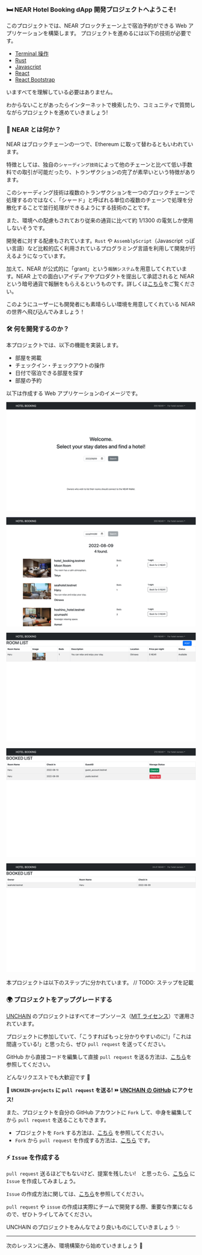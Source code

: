 ### 🛏 NEAR Hotel Booking dApp 開発プロジェクトへようこそ!

このプロジェクトでは、NEAR ブロックチェーン上で宿泊予約ができる Web アプリケーションを構築します。
プロジェクトを進めるには以下の技術が必要です。

- [Terminal 操作](https://qiita.com/ryouzi/items/f9dee1540a04a0bfb9a3)
- [Rust](https://www.rust-lang.org/ja/)
- [Javascript](https://developer.mozilla.org/ja/docs/Web/JavaScript)
- [React](https://ja.reactjs.org/)
- [React Bootstrap](https://react-bootstrap.github.io/)

いますべてを理解している必要はありません。

わからないことがあったらインターネットで検索したり、コミュニティで質問しながらプロジェクトを進めていきましょう!

### 🧐 NEAR とは何か？

NEAR はブロックチェーンの一つで、Ethereum に取って替わるともいわれています。

特徴としては、独自の`シャーディング技術`によって他のチェーンと比べて低い手数料での取引が可能だったり、トランザクションの完了が素早いという特徴があります。

このシャーディング技術は複数のトランザクションを一つのブロックチェーンで処理するのではなく、「シャード」と呼ばれる単位の複数のチェーンで処理を分散化することで並行処理ができるようにする技術のことです。

また、環境への配慮もされており従来の通貨に比べて約 1/1300 の電気しか使用しないそうです。

開発者に対する配慮もされています。`Rust` や `AssemblyScript`（Javascript っぽい言語）など比較的広く利用されているプログラミング言語を利用して開発が行えるようになっています。

加えて、NEAR が公式的に「grant」という`報酬システム`を用意してくれています。NEAR 上での面白いアイディアやプロダクトを提出して承認されると NEAR という暗号通貨で報酬をもらえるというものです。詳しくは[こちら](https://near.org/grants/)をご覧ください。

このようにユーザーにも開発者にも素晴らしい環境を用意してくれている NEAR の世界へ飛び込んでみましょう！

### 🛠 何を開発するのか？

本プロジェクトでは、以下の機能を実装します。

- 部屋を掲載
- チェックイン・チェックアウトの操作
- 日付で宿泊できる部屋を探す
- 部屋の予約

以下は作成する Web アプリケーションのイメージです。

![](/public/images/402-NEAR-Hotel-Booking-dApp/section-0/0_1_1.png)

![](/public/images/402-NEAR-Hotel-Booking-dApp/section-0/0_1_2.png)

![](/public/images/402-NEAR-Hotel-Booking-dApp/section-0/0_1_3.png)

![](/public/images/402-NEAR-Hotel-Booking-dApp/section-0/0_1_4.png)

![](/public/images/402-NEAR-Hotel-Booking-dApp/section-0/0_1_5.png)

本プロジェクトは以下のステップに分かれています。
// TODO: ステップを記載

### 🌍 プロジェクトをアップグレードする

[UNCHAIN](https://app.shiftbase.xyz) のプロジェクトはすべてオープンソース（[MIT ライセンス](https://wisdommingle.com/mit-license/)）で運用されています。

プロジェクトに参加していて、「こうすればもっと分かりやすいのに!」「これは間違っている!」と思ったら、ぜひ `pull request` を送ってください。

GitHub から直接コードを編集して直接 `pull request` を送る方法は、[こちら](https://docs.github.com/ja/repositories/working-with-files/managing-files/editing-files#editing-files-in-another-users-repository)を参照してください。

どんなリクエストでも大歓迎です 🎉

**👋 `UNCHAIN-projects` に `pull request` を送る! ⏩ [UNCHAIN の GitHub](https://github.com/shiftbase-xyz/UNCHAIN-projects) にアクセス!**

また、プロジェクトを自分の GitHub アカウントに `Fork` して、中身を編集してから `pull request` を送ることもできます。

- プロジェクトを `Fork` する方法は、[こちら](https://docs.github.com/ja/get-started/quickstart/fork-a-repo) を参照してください。
- `Fork` から `pull request` を作成する方法は、[こちら](https://docs.github.com/ja/pull-requests/collaborating-with-pull-requests/proposing-changes-to-your-work-with-pull-requests/creating-a-pull-request-from-a-fork) です。

### ⚡️ `Issue` を作成する

`pull request` 送るほどでもないけど、提案を残したい!　と思ったら、[こちら](https://github.com/shiftbase-xyz/UNCHAIN-projects/issues) に `Issue` を作成してみましょう。

`Issue` の作成方法に関しては、[こちら](https://docs.github.com/ja/issues/tracking-your-work-with-issues/creating-an-issue)を参照してください。

`pull request` や `issue` の作成は実際にチームで開発する際、重要な作業になるので、ぜひトライしてみてください。

UNCHAIN のプロジェクトをみんなでより良いものにしていきましょう ✨

---

次のレッスンに進み、環境構築から始めていきましょう 🎉
